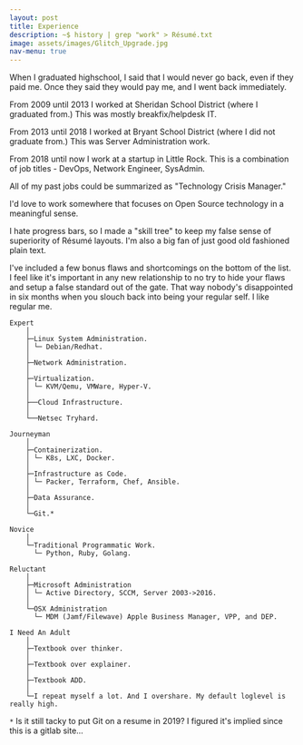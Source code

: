 ```yaml
---
layout: post
title: Experience
description: ~$ history | grep "work" > Résumé.txt
image: assets/images/Glitch_Upgrade.jpg
nav-menu: true
---
```


When I graduated highschool, I said that I would never go back, even if they paid me. Once they said they would pay me, and I went back immediately.

From 2009 until 2013 I worked at Sheridan School District (where I graduated from.) This was mostly breakfix/helpdesk IT.

From 2013 until 2018 I worked at Bryant School District (where I did not graduate from.) This was Server Administration work.

From 2018 until now I work at a startup in Little Rock. This is a combination of job titles - DevOps, Network Engineer, SysAdmin.

All of my past jobs could be summarized as "Technology Crisis Manager."

I'd love to work somewhere that focuses on Open Source technology in a meaningful sense.

I hate progress bars, so I made a "skill tree" to keep my false sense of superiority of Résumé layouts. I'm also a big fan of just good old fashioned plain text.

I've included a few bonus flaws and shortcomings on the bottom of the list. I feel like it's important in any new relationship to no try to hide your flaws and setup a false standard out of the gate. That way nobody's disappointed in six months when you slouch back into being your regular self. I like regular me.

```
Expert
    │
    ├─Linux System Administration.
    │ └─ Debian/Redhat.
    │
    ├─Network Administration.
    │
    ├─Virtualization.
    │ └─ KVM/Qemu, VMWare, Hyper-V.
    │
    ├──Cloud Infrastructure.
    │
    └──Netsec Tryhard.

Journeyman
    │
    ├─Containerization.
    │ └─ K8s, LXC, Docker.
    │
    ├─Infrastructure as Code.
    │ └─ Packer, Terraform, Chef, Ansible.
    │
    ├─Data Assurance.
    │
    └─Git.*

Novice
    │
    └─Traditional Programmatic Work.
      └─ Python, Ruby, Golang.

Reluctant
    │
    ├─Microsoft Administration
    │ └─ Active Directory, SCCM, Server 2003->2016.
    │
    └─OSX Administration
      └─ MDM (Jamf/Filewave) Apple Business Manager, VPP, and DEP.

I Need An Adult
    │
    ├─Textbook over thinker.
    │
    ├─Textbook over explainer.
    │
    ├─Textbook ADD.
    │
    └─I repeat myself a lot. And I overshare. My default loglevel is really high.
```

`*` Is it still tacky to put Git on a resume in 2019? I figured it's implied since this is a gitlab site...
